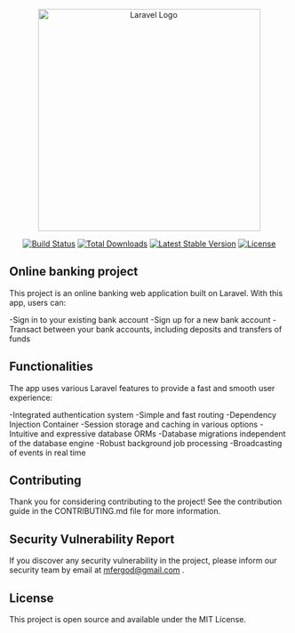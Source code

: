 <p align="center"><a href="https://laravel.com" target="_blank"><img src="https://raw.githubusercontent.com/laravel/art/master/logo-lockup/5%20SVG/2%20CMYK/1%20Full%20Color/laravel-logolockup-cmyk-red.svg" width="400" alt="Laravel Logo"></a></p>

<p align="center">
<a href="https://github.com/laravel/framework/actions"><img src="https://github.com/laravel/framework/workflows/tests/badge.svg" alt="Build Status"></a>
<a href="https://packagist.org/packages/laravel/framework"><img src="https://img.shields.io/packagist/dt/laravel/framework" alt="Total Downloads"></a>
<a href="https://packagist.org/packages/laravel/framework"><img src="https://img.shields.io/packagist/v/laravel/framework" alt="Latest Stable Version"></a>
<a href="https://packagist.org/packages/laravel/framework"><img src="https://img.shields.io/packagist/l/laravel/framework" alt="License"></a>
</p>

## Online banking project

This project is an online banking web application built on Laravel. With this app, users can:

-Sign in to your existing bank account
-Sign up for a new bank account
-Transact between your bank accounts, including deposits and transfers of funds

## Functionalities

The app uses various Laravel features to provide a fast and smooth user experience:

-Integrated authentication system
-Simple and fast routing
-Dependency Injection Container
-Session storage and caching in various options
-Intuitive and expressive database ORMs
-Database migrations independent of the database engine
-Robust background job processing
-Broadcasting of events in real time

## Contributing

Thank you for considering contributing to the project! See the contribution guide in the CONTRIBUTING.md file for more information.

## Security Vulnerability Report
If you discover any security vulnerability in the project, please inform our security team by email at mfergod@gmail.com .

## License
This project is open source and available under the MIT License.
